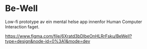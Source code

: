 # Be-Well
Low-fi prototype av ein mental helse app innenfor Human Computer Interaction faget.

https://www.figma.com/file/6Xratd3bDlbeOnHLRrFsku/BeWell?type=design&node-id=0%3A1&mode=dev
